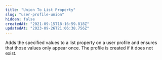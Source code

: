 ```yaml
---
title: "Union To List Property"
slug: "user-profile-union"
hidden: false
createdAt: "2021-09-15T18:16:59.818Z"
updatedAt: "2023-09-26T21:06:38.756Z"
---
```


Adds the specified values to a list property on a user profile and ensures that those values only appear once. The profile is created if it does not exist.

